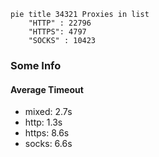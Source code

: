 
```mermaid
pie title 34321 Proxies in list
    "HTTP" : 22796
    "HTTPS": 4797
    "SOCKS" : 10423
```

### Some Info
#### Average Timeout

- mixed: 2.7s
- http: 1.3s
- https: 8.6s
- socks: 6.6s
